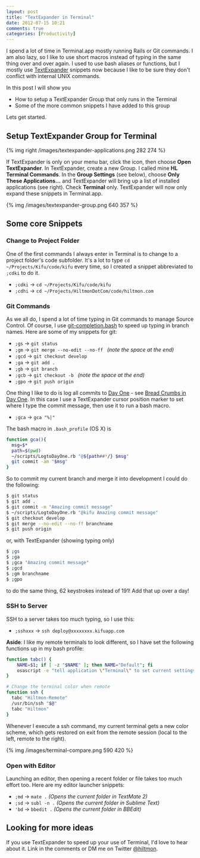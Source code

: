 ```yaml
---
layout: post
title: "TextExpander in Terminal"
date: 2012-07-15 10:21
comments: true
categories: [Productivity]
---
```


I spend a lot of time in Terminal.app mostly running Rails or Git commands. I am also lazy, so I like to use short macros instead of typing in the same thing over and over again. I used to use bash aliases or functions, but I mostly use [TextExpander](http://smilesoftware.com/TextExpander/) snippets now because I like to be sure they don't conflict with internal UNIX commands.

In this post I will show you

* How to setup a TextExpander Group that only runs in the Terminal
* Some of the more common snippets I have added to this group

Lets get started.

## Setup TextExpander Group for Terminal

{% img right /images/textexpander-applications.png 282 274 %}

If TextExpander is only on your menu bar, click the icon, then choose **Open TextExpander**. In TextExpander, create a new Group. I called mine **HL Terminal Commands**. In the **Group Settings** (see below), choose **Only These Applications...** and TextExpander will bring up a list of installed applications (see right). Check **Terminal** only. TextExpander will now only expand these snippets in Terminal.app.

{% img /images/textexpander-group.png 640 357 %}

## Some core Snippets

### Change to Project Folder

One of the first commands I always enter in Terminal is to change to a project folder's code subfolder. It's a lot to type `cd ~/Projects/Kifu/code/kifu` every time, so I created a snippet abbreviated to `;cdki` to do it.

* `;cdki` -> `cd ~/Projects/Kifu/code/kifu`
* `;cdhi` -> `cd ~/Projects/HiltmonDotCom/code/hiltmon.com`

### Git Commands

As we all do, I spend a lot of time typing in Git commands to manage Source Control.  Of course, I use [git-completion.bash](https://github.com/git/git/blob/master/contrib/completion/git-completion.bash) to speed up typing in branch names. Here are some of my snippets for git:

* `;gs` -> `git status`
* `;gm` -> `git merge --no-edit --no-ff ` *(note the space at the end)*
* `;gcd` -> `git checkout develop`
* `;ga` -> `git add .`
* `;gb` -> `git branch`
* `;gcb` -> `git checkout -b ` *(note the space at the end)*
* `;gpo` -> `git push origin`

One thing I like to do is log all commits to [Day One](http://dayoneapp.com) - see [Bread Crumbs in Day One](https://hiltmon.com/blog/2012/01/23/bread-crumbs-in-day-one/). In this case I use a TextExpander cursor position marker to set where I type the commit message, then use it to run a bash macro.

* `;gca` -> `gca "%|"`

The bash macro in `.bash_profile` (OS X) is

``` sh
function gca(){
  msg=$*
  path=$(pwd)
  ~/scripts/LogtoDayOne.rb "@${path##*/} $msg"
  git commit -am "$msg"
}
```

So to commit my current branch and merge it into development I could do the following:

``` sh
$ git status
$ git add .
$ git commit -m "Amazing commit message"
$ ~/scripts/LogtoDayOne.rb "@kifu Amazing commit message"
$ git checkout develop
$ git merge --no-edit --no-ff branchname
$ git push origin
```

or, with TextExpander (showing typing only)

``` sh
$ ;gs
$ ;ga
$ ;gca "Amazing commit message"
$ ;gcd
$ ;gm branchname
$ ;gpo
```

to do the same thing, 62 keystrokes instead of 191! Add that up over a day!

### SSH to Server

SSH to a server takes too much typing, so I use this:

* `;sshxxx` -> `ssh deploy@xxxxxxxx.kifuapp.com`

**Aside**: I like my remote terminals to look different, so I have set the following functions up in my bash profile:

``` sh
function tabc() {
	NAME=$1; if [ -z "$NAME" ]; then NAME="Default"; fi
	osascript -e "tell application \"Terminal\" to set current settings of front window to settings set \"$NAME\""
}

# Change the terminal color when remote
function ssh {
  tabc "Hiltmon-Remote"
  /usr/bin/ssh "$@"
  tabc "Hiltmon"
}
```

Whenever I execute a ssh command, my current terminal gets a new color scheme, which gets restored on exit from the remote session (local to the left, remote to the right).

{% img /images/terminal-compare.png 590 420 %}

### Open with Editor

Launching an editor, then opening a recent folder or file takes too much effort too. Here are my editor launcher snippets:

* `;md` -> `mate .` *(Opens the current folder in TextMate 2)*
* `;sd` -> `subl -n .` *(Opens the current folder in Sublime Text)*
* `'bd` -> `bbedit .` *(Opens the current folder in BBEdit)* 

## Looking for more ideas

If you use TextExpander to speed up your use of Terminal, I'd love to hear about it. Link in the comments or DM me on Twitter [@hiltmon](http://https://twitter.com/hiltmon).
